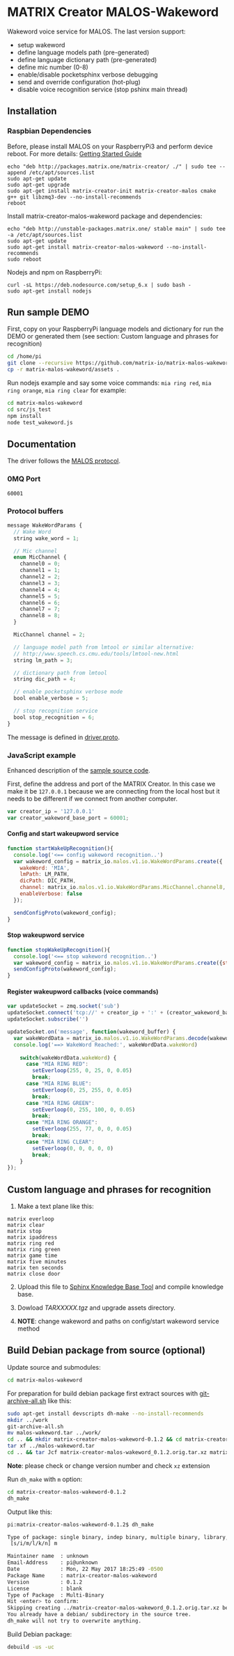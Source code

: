 
# MATRIX Creator MALOS-Wakeword

Wakeword voice service for MALOS. The last version support:

* setup wakeword
* define language models path (pre-generated)
* define language dictionary path (pre-generated)
* define mic number (0-8)
* enable/disable pocketsphinx verbose debugging 
* send and override configuration (hot-plug)
* disable voice recognition service (stop pshinx main thread)


## Installation

### Raspbian Dependencies 

Before, please install MALOS on your RaspberryPi3 and perform device reboot. For more details: [Getting Started Guide](https://github.com/matrix-io/matrix-creator-quickstart/wiki/2.-Getting-Started)

``` 
echo "deb http://packages.matrix.one/matrix-creator/ ./" | sudo tee --append /etc/apt/sources.list
sudo apt-get update
sudo apt-get upgrade
sudo apt-get install matrix-creator-init matrix-creator-malos cmake g++ git libzmq3-dev --no-install-recommends
reboot
```

Install matrix-creator-malos-wakeword package and dependencies:

``` 
echo "deb http://unstable-packages.matrix.one/ stable main" | sudo tee -a /etc/apt/sources.list
sudo apt-get update
sudo apt-get install matrix-creator-malos-wakeword --no-install-recommends
sudo reboot
```

Nodejs and npm on RaspberryPi:

``` 
curl -sL https://deb.nodesource.com/setup_6.x | sudo bash -
sudo apt-get install nodejs
```

## Run sample DEMO

First, copy on your RaspberryPi language models and dictionary for run the DEMO or generated
them (see section: Custom language and phrases for recognition)

``` bash
cd /home/pi
git clone --recursive https://github.com/matrix-io/matrix-malos-wakeword.git
cp -r matrix-malos-wakeword/assets .
```


Run nodejs example and say some voice commands: `mia ring red`, `mia ring
orange`, `mia ring clear` for example:

``` bash
cd matrix-malos-wakeword
cd src/js_test
npm install
node test_wakeword.js
```

## Documentation

The driver follows the [MALOS protocol](https://github.com/matrix-io/matrix-creator-malos/blob/master/README.md#protocol).


### 0MQ Port
```
60001
```

### Protocol buffers

``` javascript
message WakeWordParams {
  // Wake Word
  string wake_word = 1;

  // Mic channel
  enum MicChannel {
    channel0 = 0;
    channel1 = 1;
    channel2 = 2;
    channel3 = 3;
    channel4 = 4;
    channel5 = 5;
    channel6 = 6;
    channel7 = 7;
    channel8 = 8;
  }

  MicChannel channel = 2;

  // language model path from lmtool or similar alternative:
  // http://www.speech.cs.cmu.edu/tools/lmtool-new.html
  string lm_path = 3;

  // dictionary path from lmtool 
  string dic_path = 4;

  // enable pocketsphinx verbose mode
  bool enable_verbose = 5;

  // stop recognition service
  bool stop_recognition = 6;
}

```
The message is defined in [driver.proto](https://github.com/matrix-io/protocol-buffers/blob/master/malos/driver.proto).

### JavaScript example

Enhanced description of the [sample source code](src/js_test/test_wakeword.js).

First, define the address and port of the MATRIX Creator. In this case we make it be `127.0.0.1`
because we are connecting from the local host but it needs to be different if we
connect from another computer.

``` javascript
var creator_ip = '127.0.0.1'
var creator_wakeword_base_port = 60001;
```

#### Config and start wakeupword service

``` javascript
function startWakeUpRecognition(){
  console.log('<== config wakeword recognition..')
  var wakeword_config = matrix_io.malos.v1.io.WakeWordParams.create({
    wakeWord: 'MIA',
    lmPath: LM_PATH,
    dicPath: DIC_PATH,
    channel: matrix_io.malos.v1.io.WakeWordParams.MicChannel.channel8,
    enableVerbose: false
  });

  sendConfigProto(wakeword_config);
}
```

#### Stop wakeupword service

``` javascript
function stopWakeUpRecognition(){
  console.log('<== stop wakeword recognition..')
  var wakeword_config = matrix_io.malos.v1.io.WakeWordParams.create({stopRecognition: true});
  sendConfigProto(wakeword_config);
}
```

#### Register wakeupword callbacks (voice commands)
``` javascript
var updateSocket = zmq.socket('sub')
updateSocket.connect('tcp://' + creator_ip + ':' + (creator_wakeword_base_port + 3))
updateSocket.subscribe('')

updateSocket.on('message', function(wakeword_buffer) {
  var wakeWordData = matrix_io.malos.v1.io.WakeWordParams.decode(wakeword_buffer);
  console.log('==> WakeWord Reached:', wakeWordData.wakeWord)
    
    switch(wakeWordData.wakeWord) {
      case "MIA RING RED":
        setEverloop(255, 0, 25, 0, 0.05)
        break;
      case "MIA RING BLUE":
        setEverloop(0, 25, 255, 0, 0.05) 
        break;
      case "MIA RING GREEN":
        setEverloop(0, 255, 100, 0, 0.05) 
        break;
      case "MIA RING ORANGE":
        setEverloop(255, 77, 0, 0, 0.05) 
        break;
      case "MIA RING CLEAR":
        setEverloop(0, 0, 0, 0, 0) 
        break;
    }
});
```

## Custom language and phrases for recognition 

1. Make a text plane like this: 

  ``` 
  matrix everloop
  matrix clear
  matrix stop
  matrix ipaddress
  matrix ring red
  matrix ring green
  matrix game time
  matrix five minutes
  matrix ten seconds
  matrix close door
  ```

2. Upload this file to [Sphinx Knowledge Base Tool](http://www.speech.cs.cmu.edu/tools/lmtool-new.html) and compile knowledge base.

3. Dowload *TARXXXXX.tgz* and upgrade assets directory.

4. **NOTE**: change wakeword and paths on config/start wakeword service method


## Build Debian package from source (optional)

Update source and submodules:

``` bash
cd matrix-malos-wakeword

```

For preparation for build debian package first extract sources with [git-archive-all.sh](https://github.com/meitar/git-archive-all.sh/wiki) like this:

``` bash
sudo apt-get install devscripts dh-make --no-install-recommends
mkdir ../work
git-archive-all.sh
mv malos-wakeword.tar ../work/
cd .. && mkdir matrix-creator-malos-wakeword-0.1.2 && cd matrix-creator-malos-wakeword-0.1.2
tar xf ../malos-wakeword.tar
cd .. && tar Jcf matrix-creator-malos-wakeword_0.1.2.orig.tar.xz matrix-creator-malos-wakeword-0.1.2
```
**Note**: please check or change version number and check `xz` extension

Run `dh_make` with `m` option:

``` bash
cd matrix-creator-malos-wakeword-0.1.2
dh_make
```

Output like this:

``` bash
pi:matrix-creator-malos-wakeword-0.1.2$ dh_make

Type of package: single binary, indep binary, multiple binary, library, kernel module, kernel patch?
 [s/i/m/l/k/n] m

Maintainer name  : unknown
Email-Address    : pi@unknown 
Date             : Mon, 22 May 2017 18:25:49 -0500
Package Name     : matrix-creator-malos-wakeword
Version          : 0.1.2
License          : blank
Type of Package  : Multi-Binary
Hit <enter> to confirm: 
Skipping creating ../matrix-creator-malos-wakeword_0.1.2.orig.tar.xz because it already exists
You already have a debian/ subdirectory in the source tree.
dh_make will not try to overwrite anything.
```

Build Debian package:

``` bash
debuild -us -uc
```


